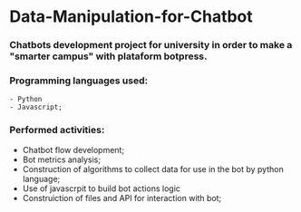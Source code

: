 # Data-Manipulation-for-Chatbot
### Chatbots development project for university in order to make a "smarter campus" with plataform botpress.
### Programming languages used:
    - Python
    - Javascript;
### Performed activities:
  - Chatbot flow development;
  - Bot metrics analysis;
  - Construction of algorithms to collect data for use in the bot by
    python language;
  - Use of javascrpit to build bot actions logic
  - Construiction of files and API for interaction with bot;
